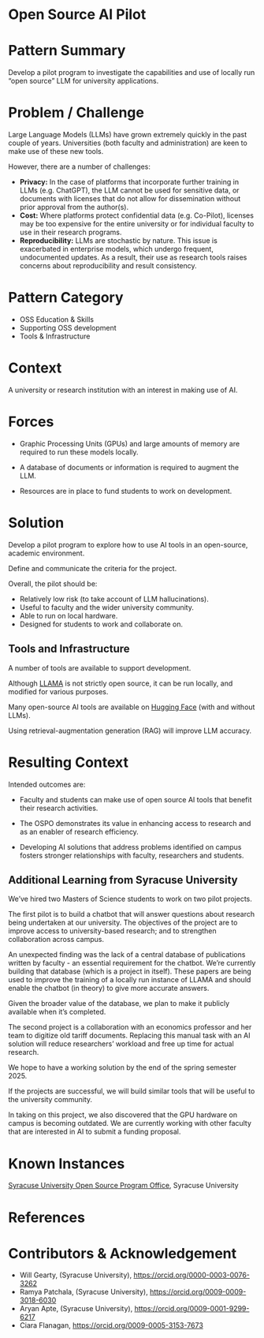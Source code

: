 # Open Source AI Pilot

# Pattern Summary

Develop a pilot program to investigate the capabilities and use of locally run “open source” LLM for university applications.

# Problem / Challenge

Large Language Models (LLMs) have grown extremely quickly in the past couple of years. Universities (both faculty and administration) are keen to make use of these new tools. 

However, there are a number of challenges:

* **Privacy:** In the case of platforms that incorporate further training in LLMs (e.g. ChatGPT), the LLM cannot be used for sensitive data, or documents with licenses that do not allow for dissemination without prior approval from the author(s).
* **Cost:** Where platforms protect confidential data (e.g. Co-Pilot), licenses may be too expensive for the entire university or for individual faculty to use in their research programs.
* **Reproducibility:** LLMs are stochastic by nature. This issue is exacerbated in enterprise models, which undergo frequent, undocumented updates. As a result,  their use as research tools raises concerns about reproducibility and result consistency.

# Pattern Category

* OSS Education & Skills  
* Supporting OSS development
* Tools & Infrastructure

# Context

A university or research institution with an interest in making use of AI.

# Forces

* Graphic Processing Units (GPUs) and large amounts of memory are required to run these models locally.

* A database of documents or information is required to augment the LLM.

* Resources are in place to fund students to work on development.

# Solution

Develop a pilot program to explore how to use AI tools in an open-source, academic environment. 

Define and communicate the criteria for the project. 

Overall, the pilot should be: 

* Relatively low risk (to take account of LLM hallucinations).
* Useful to faculty and the wider university community.
* Able to run on local hardware.
* Designed for students to work and collaborate on.

## Tools and Infrastructure

A number of tools are available to support development.

Although [LLAMA](https://ollama.com/library/llama3.1) is not strictly open source, it can be run locally, and modified for various purposes.

Many open-source AI tools are available on [Hugging Face](https://huggingface.co/) (with and without LLMs).

Using retrieval-augmentation generation (RAG) will improve LLM accuracy.

# Resulting Context

Intended outcomes are: 

* Faculty and students can make use of open source AI tools that benefit their research activities.
  
* The OSPO demonstrates its value in enhancing access to research and as an enabler of research efficiency.
  
* Developing AI solutions that address problems identified on campus fosters stronger relationships with faculty, researchers and students.

## Additional Learning from Syracuse University

We’ve hired two Masters of Science students to work on two pilot projects. 

The first pilot is to build a chatbot that will answer questions about research being undertaken at our university. The objectives of the project are to improve access to university-based research; and to strengthen collaboration across campus.

An unexpected finding was the lack of a central database of publications written by faculty - an essential requirement for the chatbot. We’re currently building that database (which is a project in itself). These papers are being used to improve the training of a locally run instance of LLAMA and should enable the chatbot (in theory) to give more accurate answers. 

Given the broader value of the database, we plan to make it publicly available when it’s completed.

The second project is a collaboration with an economics professor and her team to digitize old tariff documents. Replacing this manual task with an AI solution will reduce researchers’ workload and free up time for actual research.

We hope to have a working solution by the end of the spring semester 2025.

If the projects are successful, we will build similar tools that will be useful to the university community. 

In taking on this project, we also discovered that the GPU hardware on campus is becoming outdated. We are currently working with other faculty that are interested in AI to submit a funding proposal.

# Known Instances

[Syracuse University Open Source Program Office](https://opensource.syracuse.edu/), Syracuse University

# References

# Contributors & Acknowledgement

* Will Gearty, (Syracuse University), https://orcid.org/0000-0003-0076-3262
* Ramya Patchala, (Syracuse University), https://orcid.org/0009-0009-3018-6030
* Aryan Apte, (Syracuse University), https://orcid.org/0009-0001-9299-6217
* Ciara Flanagan, https://orcid.org/0009-0005-3153-7673
